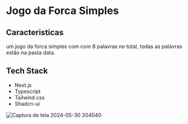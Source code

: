 # Jogo da Forca Simples

## Caracteristicas
um jogo da forca simples com com 8 palavras no total, todas as palavras estão na pasta data.

## Tech Stack
<ul>
    <li>
        Next.js
    </li>
    <li>
        Typescript
    </li>
    <li>
        Tailwind css
    </li>
    <li>
        Shadcn-ui
    </li>
</ul>

![Captura de tela 2024-05-30 204040](https://github.com/Math3uso/jogo-da-forca/assets/155112086/77793d48-5a51-410a-a566-d85bbd7921bf)
